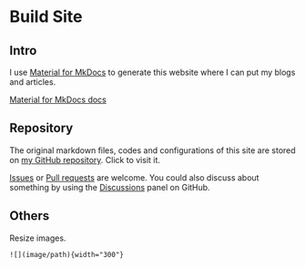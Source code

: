 # Build Site

## Intro

I use [Material for MkDocs](https://github.com/squidfunk/mkdocs-material) to generate this website where I can put my blogs and articles. 

[Material for MkDocs docs](https://squidfunk.github.io/mkdocs-material/)

## Repository

The original markdown files, codes and configurations of this site are stored on [my GitHub repository](https://github.com/Yang-Xijie/yang-xijie.github.io). Click to visit it.

[Issues](https://github.com/Yang-Xijie/yang-xijie.github.io/issues) or [Pull requests](https://github.com/Yang-Xijie/yang-xijie.github.io/pulls) are welcome. You could also discuss about something by using the [Discussions](https://github.com/Yang-Xijie/yang-xijie.github.io/discussions) panel on GitHub.

## Others

Resize images.

```
![](image/path){width="300"}
```
